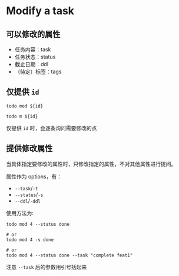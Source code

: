 # Modify a task

## 可以修改的属性

- 任务内容：task
- 任务状态：status
- 截止日期：ddl
- （待定）标签：tags

## 仅提供 `id`

```shell
todo mod ${id}

todo m ${id}
```

仅提供 `id` 时，会逐条询问需要修改的点

## 提供修改属性

当具体指定要修改的属性时，只修改指定的属性，不对其他属性进行提问。

属性作为 options，有：

- `--task`/`-t`
- `--status`/`-s`
- `--ddl`/`-ddl`

使用方法为:

```shell
todo mod 4 --status done

# or
todo mod 4 -s done

# or
todo mod 4 --status done --task "complete feat1"
```

注意 `--task` 后的参数用引号括起来
